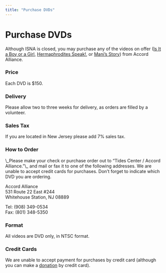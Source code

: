 ```yaml
---
title: "Purchase DVDs"
---
```


# Purchase DVDs

<p>Although <span class="caps">ISNA</span> is closed, you may purchase any of the videos on offer (<a href="/videos/boy%5C_or%5C_girl">Is It a Boy or a Girl</a>, <a href="/videos/hermaphrodites_speak">Hermaphrodites Speak!</a>, or <a href="/videos/mani">Mani&#8217;s Story</a>) from Accord Alliance.  </p>

<h3>Price  </h3>

<p>Each <span class="caps">DVD</span> is $150.  </p>

<h3>Delivery  </h3>

<p>Please allow two to three weeks for delivery, as orders are filled by a volunteer.  </p>

<h3>Sales Tax  </h3>

<p>If you are located in New Jersey please add 7% sales tax.  </p>

<h3>How to Order  </h3>

<p>\_Please make your check or purchase order out to &#8220;Tides Center / Accord Alliance.&#8221;\_ and mail or fax it to one of the following addresses. We are unable to accept credit cards for purchases. Don&#8217;t forget to indicate which <span class="caps">DVD</span> you are ordering.  </p>

<p>Accord Alliance  <br />
531 Route 22 East #244  <br />
Whitehouse Station, NJ 08889  </p>

<p>Tel: (908) 349-0534  <br />
Fax: (801) 348-5350  </p>

<h3>Format  </h3>

<p>All videos are <span class="caps">DVD</span> only, in <span class="caps">NTSC</span> format.  </p>

<h3>Credit Cards  </h3>

<p>We are unable to accept payment for purchases by credit card (although you can make a <a href="/donate">donation</a> by credit card).</p>